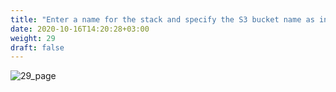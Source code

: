 ```yaml
---
title: "Enter a name for the stack and specify the S3 bucket name as input parameter"
date: 2020-10-16T14:20:28+03:00
weight: 29
draft: false
---
```


 ![29_page](/images/module3/29_page.png)

